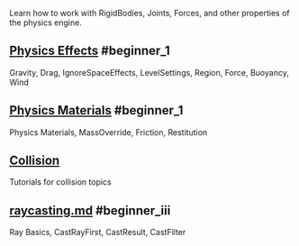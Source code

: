 Learn how to work with RigidBodies, Joints, Forces, and other properties of the physics engine.

 ## [Physics Effects](https://github.com/ZilchEngine/ZilchDocs/blob/master/zilch_editor_documentation/tutorials/physics/physicseffects.md) #beginner_1 
Gravity, Drag, IgnoreSpaceEffects, LevelSettings, Region, Force, Buoyancy, Wind

 ## [Physics Materials](https://github.com/ZilchEngine/ZilchDocs/blob/master/zilch_editor_documentation/tutorials/physics/physicsmaterials.md) #beginner_1 
Physics Materials, MassOverride, Friction, Restitution

 ## [Collision](https://github.com/ZilchEngine/ZilchDocs/blob/master/zilch_editor_documentation/tutorials/physics/collision.md)
Tutorials for collision topics

 ## [raycasting.md](https://github.com/ZilchEngine/ZilchDocs/blob/master/zilch_editor_documentation/tutorials/physics/raycasting.md) #beginner_iii 
Ray Basics, CastRayFirst, CastResult, CastFilter 

 